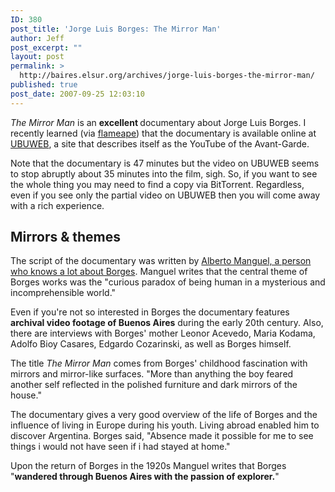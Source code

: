 ```yaml
---
ID: 380
post_title: 'Jorge Luis Borges: The Mirror Man'
author: Jeff
post_excerpt: ""
layout: post
permalink: >
  http://baires.elsur.org/archives/jorge-luis-borges-the-mirror-man/
published: true
post_date: 2007-09-25 12:03:10
---
```

<em>The Mirror Man</em> is an <strong>excellent </strong>documentary about Jorge Luis Borges.  I recently learned (via <a href="http://flameape.blogspot.com/2007/09/jorge-luis-borges-mirror-man.html">flameape</a>) that the documentary is available online at <a href="http://www.ubu.com/film/borges.html">UBUWEB</a>, a site that describes itself as the YouTube of the Avant-Garde.  

Note that the documentary is 47 minutes but the video on UBUWEB seems to stop abruptly about 35 minutes into the film, sigh. So, if you want to see the whole thing you may need to find a copy via BitTorrent. Regardless, even if you see only the partial video on UBUWEB then you will come away with a rich experience.

<h2>Mirrors & themes</h2>

The script of the documentary was written by <a href="http://baires.elsur.org/archives/30-days-with-borges-day-2-alberto-manguel-reading-and-learning-from-borges/">Alberto Manguel, a person who knows a lot about Borges</a>. Manguel writes that the central theme of Borges works was the "curious paradox of being human in a mysterious and incomprehensible world."

Even if you're not so interested in Borges the documentary features <strong>archival video footage of Buenos Aires</strong> during the early 20th century. Also, there are interviews with Borges' mother Leonor Acevedo, Maria Kodama, Adolfo Bioy Casares, Edgardo Cozarinski, as well as Borges himself.

The title <em>The Mirror Man</em> comes from Borges' childhood fascination with mirrors and mirror-like surfaces. "More than anything the boy feared another self reflected in the polished furniture and dark mirrors of the house."

The documentary gives a very good overview of the life of Borges and the influence of living in Europe during his youth. Living abroad enabled him to discover Argentina. Borges said, "Absence made it possible for me to see things i would not have seen if i had stayed at home."
  
Upon the return of Borges in the 1920s Manguel writes that Borges "<strong>wandered through Buenos Aires with the passion of explorer.</strong>"